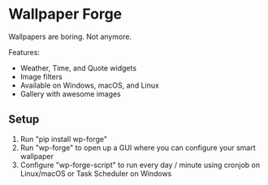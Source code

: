 # Wallpaper Forge

Wallpapers are boring. Not anymore.

Features:

- Weather, Time, and Quote widgets
- Image filters
- Available on Windows, macOS, and Linux
- Gallery with awesome images

## Setup
1. Run "pip install wp-forge"
2. Run "wp-forge" to open up a GUI where you can configure your smart wallpaper
3. Configure "wp-forge-script" to run every day / minute using cronjob on Linux/macOS or Task Scheduler on Windows
